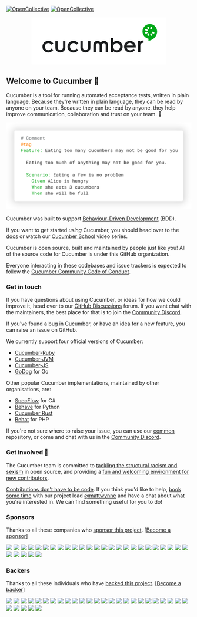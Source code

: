 [![OpenCollective](https://opencollective.com/cucumber/backers/badge.svg)](https://opencollective.com/cucumber)
[![OpenCollective](https://opencollective.com/cucumber/sponsors/badge.svg)](https://opencollective.com/cucumber)

<p align="center">
  <img src="../docs/img/cucumber-black-128.png" alt="Cucumber"
</p>

## Welcome to Cucumber 👋

Cucumber is a tool for running automated acceptance tests, written in plain language. Because they're written in plain language, they can be read by anyone on your team. Because they can be read by anyone, they help improve communication, collaboration and trust on your team. 💖

<img src="../docs/img/gherkin-example.png" alt="Cucumber Gherkin Example" width="728" />

Cucumber was built to support [Behaviour-Driven Development](https://cucumber.io/docs/bdd/) (BDD).

If you want to get started _using_ Cucumber, you should head over to the [docs](https://cucumber.io/docs/installation/) or watch our [Cucumber School](https://school.cucumber.io) video series.

Cucumber is open source, built and maintained by people just like you! All of the source code for Cucumber is under this GitHub organization.

Everyone interacting in these codebases and issue trackers is expected to follow the [Cucumber Community Code of Conduct](https://cucumber.io/conduct).

### Get in touch

If you have questions about using Cucumber, or ideas for how we could improve it, head over to our [GitHub Discussions](https://github.com/orgs/cucumber/discussions) forum. If you want chat with the maintainers, the best place for that is to join the [Community Discord](https://cucumber.io/community#discord).

If you've found a bug in Cucumber, or have an idea for a new feature, you can raise an issue on GitHub.

We currently support four official versions of Cucumber:

* [Cucumber-Ruby](https://github.com/cucumber/cucumber-ruby)
* [Cucumber-JVM](https://github.com/cucumber/cucumber-jvm)
* [Cucumber-JS](https://github.com/cucumber/cucumber-js)
* [GoDog](https://github.com/cucumber/godog) for Go

Other popular Cucumber implementations, maintained by other organisations, are:

* [SpecFlow](https://github.com/SpecFlowOSS/SpecFlow) for C#
* [Behave](https://github.com/behave/behave) for Python
* [Cucumber Rust](https://github.com/cucumber-rs/cucumber)
* [Behat](https://docs.behat.org/en/latest/) for PHP

If you're not sure where to raise your issue, you can use our [common](https://github.com/cucumber/common) repository, or 
come and chat with us in the [Community Discord](https://cucumber.io/community#discord).

### Get involved 🌈

The Cucumber team is committed to [tackling the structural racism and sexism](https://cucumber.io/blog/open-source/tackling-structural-racism-(and-sexism)-in-open-so/) 
in open source, and providing a [fun and welcoming environment for new contributors](https://cucumber.io/docs/community/new-contributors/).

[Contributions don't have to be code](https://vimeo.com/338591264). If you think you'd like to help, [book some time](https://calendly.com/mattwynne) with our project lead [@mattwynne](https://github.com/mattwynne) and
have a chat about what you're interested in. We can find something useful for you to do!

### Sponsors

Thanks to all these companies who [sponsor this project](https://opencollective.com/cucumber). [[Become a sponsor](https://opencollective.com/cucumber#sponsor)]

<a href="https://opencollective.com/cucumber/sponsor/0/website" target="_blank"><img src="https://opencollective.com/cucumber/sponsor/0/avatar.svg"></a>
<a href="https://opencollective.com/cucumber/sponsor/1/website" target="_blank"><img src="https://opencollective.com/cucumber/sponsor/1/avatar.svg"></a>
<a href="https://opencollective.com/cucumber/sponsor/2/website" target="_blank"><img src="https://opencollective.com/cucumber/sponsor/2/avatar.svg"></a>
<a href="https://opencollective.com/cucumber/sponsor/3/website" target="_blank"><img src="https://opencollective.com/cucumber/sponsor/3/avatar.svg"></a>
<a href="https://opencollective.com/cucumber/sponsor/4/website" target="_blank"><img src="https://opencollective.com/cucumber/sponsor/4/avatar.svg"></a>
<a href="https://opencollective.com/cucumber/sponsor/5/website" target="_blank"><img src="https://opencollective.com/cucumber/sponsor/5/avatar.svg"></a>
<a href="https://opencollective.com/cucumber/sponsor/6/website" target="_blank"><img src="https://opencollective.com/cucumber/sponsor/6/avatar.svg"></a>
<a href="https://opencollective.com/cucumber/sponsor/7/website" target="_blank"><img src="https://opencollective.com/cucumber/sponsor/7/avatar.svg"></a>
<a href="https://opencollective.com/cucumber/sponsor/8/website" target="_blank"><img src="https://opencollective.com/cucumber/sponsor/8/avatar.svg"></a>
<a href="https://opencollective.com/cucumber/sponsor/9/website" target="_blank"><img src="https://opencollective.com/cucumber/sponsor/9/avatar.svg"></a>
<a href="https://opencollective.com/cucumber/sponsor/10/website" target="_blank"><img src="https://opencollective.com/cucumber/sponsor/10/avatar.svg"></a>
<a href="https://opencollective.com/cucumber/sponsor/11/website" target="_blank"><img src="https://opencollective.com/cucumber/sponsor/11/avatar.svg"></a>
<a href="https://opencollective.com/cucumber/sponsor/12/website" target="_blank"><img src="https://opencollective.com/cucumber/sponsor/12/avatar.svg"></a>
<a href="https://opencollective.com/cucumber/sponsor/13/website" target="_blank"><img src="https://opencollective.com/cucumber/sponsor/13/avatar.svg"></a>
<a href="https://opencollective.com/cucumber/sponsor/14/website" target="_blank"><img src="https://opencollective.com/cucumber/sponsor/14/avatar.svg"></a>
<a href="https://opencollective.com/cucumber/sponsor/15/website" target="_blank"><img src="https://opencollective.com/cucumber/sponsor/15/avatar.svg"></a>
<a href="https://opencollective.com/cucumber/sponsor/16/website" target="_blank"><img src="https://opencollective.com/cucumber/sponsor/16/avatar.svg"></a>
<a href="https://opencollective.com/cucumber/sponsor/17/website" target="_blank"><img src="https://opencollective.com/cucumber/sponsor/17/avatar.svg"></a>
<a href="https://opencollective.com/cucumber/sponsor/18/website" target="_blank"><img src="https://opencollective.com/cucumber/sponsor/18/avatar.svg"></a>
<a href="https://opencollective.com/cucumber/sponsor/19/website" target="_blank"><img src="https://opencollective.com/cucumber/sponsor/19/avatar.svg"></a>
<a href="https://opencollective.com/cucumber/sponsor/20/website" target="_blank"><img src="https://opencollective.com/cucumber/sponsor/20/avatar.svg"></a>
<a href="https://opencollective.com/cucumber/sponsor/21/website" target="_blank"><img src="https://opencollective.com/cucumber/sponsor/21/avatar.svg"></a>
<a href="https://opencollective.com/cucumber/sponsor/22/website" target="_blank"><img src="https://opencollective.com/cucumber/sponsor/22/avatar.svg"></a>
<a href="https://opencollective.com/cucumber/sponsor/23/website" target="_blank"><img src="https://opencollective.com/cucumber/sponsor/23/avatar.svg"></a>
<a href="https://opencollective.com/cucumber/sponsor/24/website" target="_blank"><img src="https://opencollective.com/cucumber/sponsor/24/avatar.svg"></a>
<a href="https://opencollective.com/cucumber/sponsor/25/website" target="_blank"><img src="https://opencollective.com/cucumber/sponsor/25/avatar.svg"></a>
<a href="https://opencollective.com/cucumber/sponsor/26/website" target="_blank"><img src="https://opencollective.com/cucumber/sponsor/26/avatar.svg"></a>
<a href="https://opencollective.com/cucumber/sponsor/27/website" target="_blank"><img src="https://opencollective.com/cucumber/sponsor/27/avatar.svg"></a>
<a href="https://opencollective.com/cucumber/sponsor/28/website" target="_blank"><img src="https://opencollective.com/cucumber/sponsor/28/avatar.svg"></a>
<a href="https://opencollective.com/cucumber/sponsor/29/website" target="_blank"><img src="https://opencollective.com/cucumber/sponsor/29/avatar.svg"></a>

### Backers

Thanks to all these individuals who have [backed this project](https://opencollective.com/cucumber). [[Become a backer](https://opencollective.com/cucumber#backer)]

<a href="https://opencollective.com/cucumber/backer/0/website" target="_blank"><img src="https://opencollective.com/cucumber/backer/0/avatar.svg"></a>
<a href="https://opencollective.com/cucumber/backer/1/website" target="_blank"><img src="https://opencollective.com/cucumber/backer/1/avatar.svg"></a>
<a href="https://opencollective.com/cucumber/backer/2/website" target="_blank"><img src="https://opencollective.com/cucumber/backer/2/avatar.svg"></a>
<a href="https://opencollective.com/cucumber/backer/3/website" target="_blank"><img src="https://opencollective.com/cucumber/backer/3/avatar.svg"></a>
<a href="https://opencollective.com/cucumber/backer/4/website" target="_blank"><img src="https://opencollective.com/cucumber/backer/4/avatar.svg"></a>
<a href="https://opencollective.com/cucumber/backer/5/website" target="_blank"><img src="https://opencollective.com/cucumber/backer/5/avatar.svg"></a>
<a href="https://opencollective.com/cucumber/backer/6/website" target="_blank"><img src="https://opencollective.com/cucumber/backer/6/avatar.svg"></a>
<a href="https://opencollective.com/cucumber/backer/7/website" target="_blank"><img src="https://opencollective.com/cucumber/backer/7/avatar.svg"></a>
<a href="https://opencollective.com/cucumber/backer/8/website" target="_blank"><img src="https://opencollective.com/cucumber/backer/8/avatar.svg"></a>
<a href="https://opencollective.com/cucumber/backer/9/website" target="_blank"><img src="https://opencollective.com/cucumber/backer/9/avatar.svg"></a>
<a href="https://opencollective.com/cucumber/backer/10/website" target="_blank"><img src="https://opencollective.com/cucumber/backer/10/avatar.svg"></a>
<a href="https://opencollective.com/cucumber/backer/11/website" target="_blank"><img src="https://opencollective.com/cucumber/backer/11/avatar.svg"></a>
<a href="https://opencollective.com/cucumber/backer/12/website" target="_blank"><img src="https://opencollective.com/cucumber/backer/12/avatar.svg"></a>
<a href="https://opencollective.com/cucumber/backer/13/website" target="_blank"><img src="https://opencollective.com/cucumber/backer/13/avatar.svg"></a>
<a href="https://opencollective.com/cucumber/backer/14/website" target="_blank"><img src="https://opencollective.com/cucumber/backer/14/avatar.svg"></a>
<a href="https://opencollective.com/cucumber/backer/15/website" target="_blank"><img src="https://opencollective.com/cucumber/backer/15/avatar.svg"></a>
<a href="https://opencollective.com/cucumber/backer/16/website" target="_blank"><img src="https://opencollective.com/cucumber/backer/16/avatar.svg"></a>
<a href="https://opencollective.com/cucumber/backer/17/website" target="_blank"><img src="https://opencollective.com/cucumber/backer/17/avatar.svg"></a>
<a href="https://opencollective.com/cucumber/backer/18/website" target="_blank"><img src="https://opencollective.com/cucumber/backer/18/avatar.svg"></a>
<a href="https://opencollective.com/cucumber/backer/19/website" target="_blank"><img src="https://opencollective.com/cucumber/backer/19/avatar.svg"></a>
<a href="https://opencollective.com/cucumber/backer/20/website" target="_blank"><img src="https://opencollective.com/cucumber/backer/20/avatar.svg"></a>
<a href="https://opencollective.com/cucumber/backer/21/website" target="_blank"><img src="https://opencollective.com/cucumber/backer/21/avatar.svg"></a>
<a href="https://opencollective.com/cucumber/backer/22/website" target="_blank"><img src="https://opencollective.com/cucumber/backer/22/avatar.svg"></a>
<a href="https://opencollective.com/cucumber/backer/23/website" target="_blank"><img src="https://opencollective.com/cucumber/backer/23/avatar.svg"></a>
<a href="https://opencollective.com/cucumber/backer/24/website" target="_blank"><img src="https://opencollective.com/cucumber/backer/24/avatar.svg"></a>
<a href="https://opencollective.com/cucumber/backer/25/website" target="_blank"><img src="https://opencollective.com/cucumber/backer/25/avatar.svg"></a>
<a href="https://opencollective.com/cucumber/backer/26/website" target="_blank"><img src="https://opencollective.com/cucumber/backer/26/avatar.svg"></a>
<a href="https://opencollective.com/cucumber/backer/27/website" target="_blank"><img src="https://opencollective.com/cucumber/backer/27/avatar.svg"></a>
<a href="https://opencollective.com/cucumber/backer/28/website" target="_blank"><img src="https://opencollective.com/cucumber/backer/28/avatar.svg"></a>
<a href="https://opencollective.com/cucumber/backer/29/website" target="_blank"><img src="https://opencollective.com/cucumber/backer/29/avatar.svg"></a>
